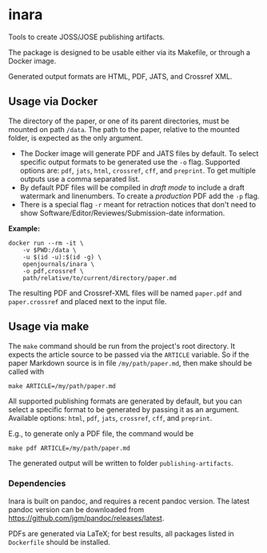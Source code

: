 # inara

Tools to create JOSS/JOSE publishing artifacts.

The package is designed to be usable either via its Makefile, or
through a Docker image.

Generated output formats are HTML, PDF, JATS, and Crossref XML.

## Usage via Docker

The directory of the paper, or one of its parent directories,
must be mounted on path `/data`. The path to the paper, relative to
the mounted folder, is expected as the only argument.

- The Docker image will generate PDF and JATS files by default. To
select specific output formats to be generated use the `-o` flag.
Supported options are: `pdf`, `jats`, `html`, `crossref`, `cff`, and `preprint`. To get multiple outputs
use a comma separated list.
- By default PDF files will be compiled in _draft mode_ to include a draft
watermark and linenumbers. To create a _production_ PDF add the `-p` flag.
- There is a special flag `-r` meant for retraction notices that don't need to show Software/Editor/Reviewes/Submission-date information.

**Example:**

    docker run --rm -it \
        -v $PWD:/data \
        -u $(id -u):$(id -g) \
        openjournals/inara \
        -o pdf,crossref \
        path/relative/to/current/directory/paper.md

The resulting PDF and Crossref-XML files will be named `paper.pdf` and `paper.crossref` and placed next to the
input file.

## Usage via make

The `make` command should be run from the project's root directory.
It expects the article source to be passed via the `ARTICLE`
variable. So if the paper Markdown source is in file
`/my/path/paper.md`, then make should be called with

    make ARTICLE=/my/path/paper.md

All supported publishing formats are generated by default, but you
can select a specific format to be generated by passing it as an
argument. Available options: `html`, `pdf`, `jats`, `crossref`, `cff`, and `preprint`.

E.g., to generate only a PDF file, the command would be

    make pdf ARTICLE=/my/path/paper.md

The generated output will be written to folder
`publishing-artifacts`.

### Dependencies

Inara is built on pandoc, and requires a recent pandoc version.
The latest pandoc version can be downloaded from
<https://github.com/jgm/pandoc/releases/latest>.

PDFs are generated via LaTeX; for best results, all packages
listed in `Dockerfile` should be installed.
